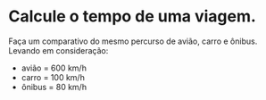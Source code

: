 # Calcule o tempo de uma viagem. 

Faça um comparativo do mesmo percurso de avião, carro e ônibus.
Levando em consideração:
- avião = 600 km/h
- carro = 100 km/h
- ônibus = 80 km/h